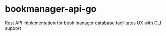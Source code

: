 # bookmanager-api-go
Rest API implementation for book manager database facilitates UX with CLI support
